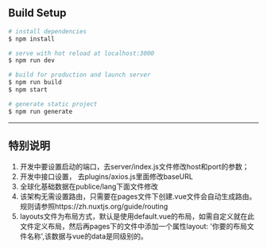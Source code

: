 
## Build Setup

``` bash
# install dependencies
$ npm install

# serve with hot reload at localhost:3000
$ npm run dev

# build for production and launch server
$ npm run build
$ npm start

# generate static project
$ npm run generate
```
****

## 特别说明
1. 开发中要设置启动的端口，去server/index.js文件修改host和port的参数；
2. 开发中接口设置， 去plugins/axios.js里面修改baseURL
3. 全球化基础数据在publice/lang下面文件修改
4. 该架构无需设置路由，只需要在pages文件下创建.vue文件会自动生成路由。规则请参照https://zh.nuxtjs.org/guide/routing
5. layouts文件为布局方式，默认是使用default.vue的布局，如需自定义就在此文件定义布局，然后再pages下的文件中添加一个属性layout: '你要的布局文件名称',该数据与vue的data是同级别的。

